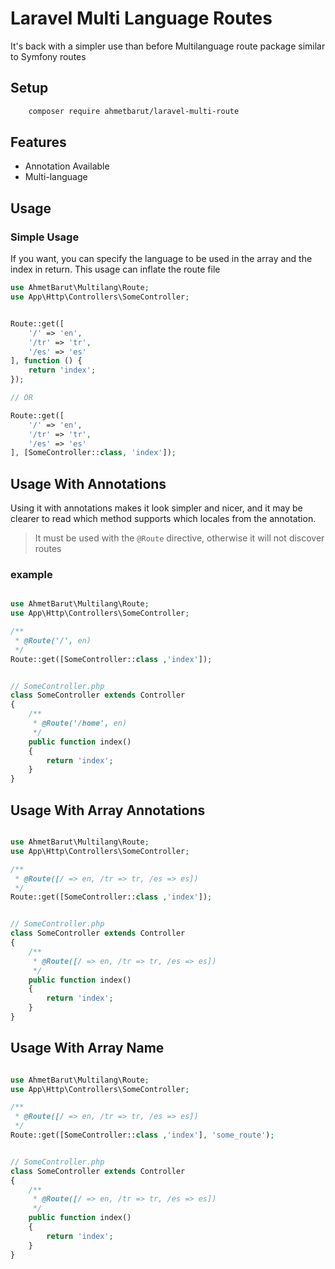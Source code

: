 # Laravel Multi Language Routes

It's back with a simpler use than before
Multilanguage route package similar to Symfony routes

## Setup

```bash
    composer require ahmetbarut/laravel-multi-route
```

## Features

- Annotation Available
- Multi-language

## Usage

### Simple Usage

If you want, you can specify the language to be used in the array and the index in return. This usage can inflate the route file

```php
use AhmetBarut\Multilang\Route;
use App\Http\Controllers\SomeController;


Route::get([
    '/' => 'en',
    '/tr' => 'tr',
    '/es' => 'es'
], function () {
    return 'index';
});

// OR

Route::get([
    '/' => 'en',
    '/tr' => 'tr',
    '/es' => 'es'
], [SomeController::class, 'index']);
```

## Usage With Annotations

Using it with annotations makes it look simpler and nicer, and it may be clearer to read which method supports which locales from the annotation.

> It must be used with the `@Route` directive, otherwise it will not discover routes

### example

```php

use AhmetBarut\Multilang\Route;
use App\Http\Controllers\SomeController;

/**
 * @Route('/', en)
 */
Route::get([SomeController::class ,'index']);


// SomeController.php
class SomeController extends Controller
{
    /**
     * @Route('/home', en)
     */
    public function index()
    {
        return 'index';
    }
}
```

## Usage With Array Annotations

```php

use AhmetBarut\Multilang\Route;
use App\Http\Controllers\SomeController;

/**
 * @Route([/ => en, /tr => tr, /es => es])
 */
Route::get([SomeController::class ,'index']);


// SomeController.php
class SomeController extends Controller
{
    /**
     * @Route([/ => en, /tr => tr, /es => es])
     */
    public function index()
    {
        return 'index';
    }
}
```

## Usage With Array Name

```php

use AhmetBarut\Multilang\Route;
use App\Http\Controllers\SomeController;

/**
 * @Route([/ => en, /tr => tr, /es => es])
 */
Route::get([SomeController::class ,'index'], 'some_route');


// SomeController.php
class SomeController extends Controller
{
    /**
     * @Route([/ => en, /tr => tr, /es => es])
     */
    public function index()
    {
        return 'index';
    }
}
```